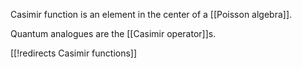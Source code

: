 Casimir function is an element in the center of a [[Poisson algebra]]. 

Quantum analogues are the [[Casimir operator]]s.

[[!redirects Casimir functions]]